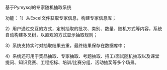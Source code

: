 基于Pymysql的专家随机抽取系统


功能：
1）从Excel⽂件获取专家信息，构建专家信息库；

2）⽤户通过交互的⽅式，定制抽取的批次、类别、数量、随机⽅式等内容，系统⾃动构建多叉树，以直观的⽅式显⽰抽取规则；

3）系统⽀持实时对抽取结果去重，最终结果保存在数据库中；

4）系统还可⽤于奖品抽取、专家抽取、考题抽取、招⼯/⾯试随机抽取以及课堂提问、知识竞赛、⼯程招标、培训/⽐赛分组、活动抽奖等多个场景。
